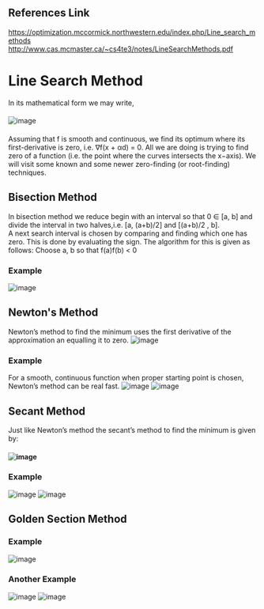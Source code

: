 ## References Link
https://optimization.mccormick.northwestern.edu/index.php/Line_search_methods
http://www.cas.mcmaster.ca/~cs4te3/notes/LineSearchMethods.pdf

# Line Search Method
In its mathematical form we may write, 
####
![image](https://user-images.githubusercontent.com/88390140/131276691-f573ac2d-ed56-4795-881c-cc7e2529014b.png)
####
Assuming that f is smooth and continuous, we find its optimum where its first-derivative is zero, i.e. ∇f(x +
αd) = 0. All we are doing is trying to find zero of a function (i.e. the point where the curves intersects
the x−axis). We will visit some known and some newer zero-finding (or root-finding) techniques.


## Bisection Method
In bisection method we reduce begin with an interval so that 0 ∈ [a, b] and divide the interval in two
halves,i.e. [a, (a+b)/2] and [(a+b)/2 , b].  
A next search interval is chosen by comparing and finding which one
has zero. This is done by evaluating the sign. The algorithm for this is given as follows: Choose a, b
so that f(a)f(b) < 0
### Example
![image](https://user-images.githubusercontent.com/88390140/131277886-6d08f12a-612e-41fe-8db4-fd820ed15db5.png)

## Newton's Method
Newton’s method to find the minimum uses the first derivative of the approximation an equalling it to zero. 
![image](https://user-images.githubusercontent.com/88390140/131277162-69dc4d0e-2b96-420c-9f95-1224fa2cfe4d.png)
### Example
For a smooth, continuous function when proper starting point is chosen, Newton’s method can be real fast. ![image](https://user-images.githubusercontent.com/88390140/131277481-a7004d75-8efc-4cb2-b205-bf7396555407.png)
![image](https://user-images.githubusercontent.com/88390140/131277533-c1c8835f-1b6a-4719-9d94-4740b7e7ecde.png)

## Secant Method
Just like Newton’s method the secant’s method to find the minimum is given by:
#### ![image](https://user-images.githubusercontent.com/88390140/131276891-f0444bcc-17c7-4727-811c-b24b9a1ce4e8.png)
### Example 
![image](https://user-images.githubusercontent.com/88390140/131276913-cadf5769-89ac-4013-9749-4ce71c826e39.png)
![image](https://user-images.githubusercontent.com/88390140/131278001-3d9c2fde-79f8-4f25-bbb3-3b1b6565e4b9.png)

## Golden Section Method 
### Example 
![image](https://user-images.githubusercontent.com/88390140/131276982-5b1a6626-a759-498a-9488-5b469510fad2.png)
### Another Example 
![image](https://user-images.githubusercontent.com/88390140/131277023-77176060-cfdd-4fff-ad03-4633711bc41c.png)
![image](https://user-images.githubusercontent.com/88390140/131277036-e3b8df5d-d01a-48b1-81b8-f83a816fa69c.png)
